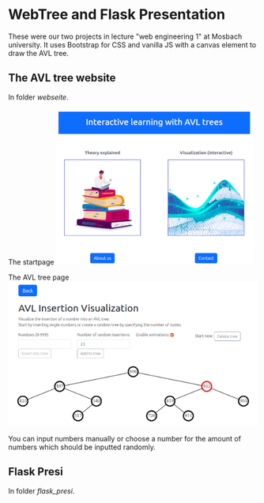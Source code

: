 # WebTree and Flask Presentation

These were our two projects in lecture "web engineering 1" at Mosbach university. It uses Bootstrap for CSS and vanilla JS with a canvas element to draw the AVL tree.

## The AVL tree website

In folder *webseite*.

The startpage
![no text](pics/01.png "no title")


The AVL tree page
![no text](pics/02.png "no title")

You can input numbers manually or choose a number for the amount of numbers which should be inputted randomly.

## Flask Presi

In folder *flask_presi*.